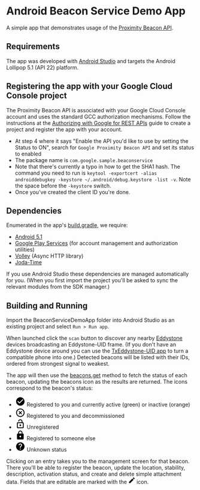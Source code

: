 # Android Beacon Service Demo App
A simple app that demonstrates usage of the [Proximity Beacon API](https://developers.google.com/beacons/proximity/).

## Requirements
The app was developed with [Android Studio](http://developer.android.com/sdk/) and targets the Android Lollipop 5.1 (API 22) platform.

## Registering the app with your Google Cloud Console project

The Proximity Beacon API is associated with your Google Cloud Console account and uses the standard GCC authorization mechanisms. Follow the instructions at the [Authorizing with Google for REST APIs](https://developers.google.com/android/guides/http-auth) guide to create a project and register the app with your account.

- At step 4 where it says "Enable the API you'd like to use by setting the Status to ON", search for `Google Proximity Beacon API` and set its status to enabled
- The package name is `com.google.sample.beaconservice`
- Note that there's currently a typo in how to get the SHA1 hash. The command you need to run is `keytool -exportcert -alias androiddebugkey -keystore ~/.android/debug.keystore -list -v`. Note the space before the `-keystore` switch.
- Once you've created the client ID you're done.

## Dependencies
Enumerated in the app's [build.gradle](BeaconServiceDemoApp/app/build.gradle), we require:

- [Android 5.1](http://developer.android.com/about/versions/lollipop.html)
- [Google Play Services](https://developers.google.com/android/guides/overview) (for account management and authorization utilities)
- [Volley](https://developer.android.com/training/volley/index.html) (Async HTTP library)
- [Joda-Time](http://www.joda.org/joda-time/)

If you use Android Studio these dependencies are managed automatically for you. (When you first import the project you'll be asked to sync the relevant modules from the SDK manager.)

## Building and Running
Import the BeaconServiceDemoApp folder into Android Studio as an existing project and select `Run > Run app`.

When launched click the `scan` button to discover any nearby [Eddystone](https://github.com/google/eddystone) devices broadcasting an Eddystone-UID frame. (If you don't have an Eddystone device around you can use the [TxEddystone-UID app](https://github.com/google/eddystone/eddystone-uid/tools/txeddystone-uid) to turn a compatible phone into one.) Detected beacons will be listed with their IDs, ordered from strongest signal to weakest.

The app will then use the [beacons.get](https://developers.google.com/beacons/proximity/reference/rest/v1beta1/beacons/get) method to fetch the status of each beacon, updating the beacons icon as the results are returned. The icons correspond to the beacon's status:

- ![check-circle](BeaconServiceDemoApp/app/src/main/res/drawable-hdpi/ic_action_check_circle.png) Registered to you and currently active (green) or inactive (orange)
- ![highlight-off](BeaconServiceDemoApp/app/src/main/res/drawable-hdpi/ic_action_highlight_off.png) Registered to you and decommissioned
- ![lock-open](BeaconServiceDemoApp/app/src/main/res/drawable-hdpi/ic_action_lock_open.png) Unregistered
- ![lock](BeaconServiceDemoApp/app/src/main/res/drawable-hdpi/ic_action_lock.png) Registered to someone else
- ![help](BeaconServiceDemoApp/app/src/main/res/drawable-hdpi/ic_action_help.png) Unknown status

Clicking on an entry takes you to the management screen for that beacon. There you'll be able to register the beacon, update the location, stability, description, activation status, and create and delete simple attachment data. Fields that are editable are marked with the ![mode-edit](BeaconServiceDemoApp/app/src/main/res/drawable-mdpi/ic_action_mode_edit.png) icon.

